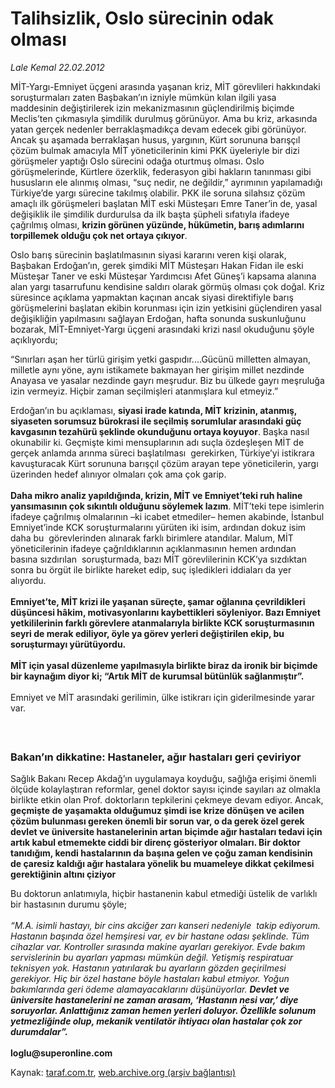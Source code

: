 # Talihsizlik, Oslo sürecinin odak olması

*Lale Kemal 22.02.2012*

<div class="yazi"><p>MİT-Yargı-Emniyet üçgeni arasında yaşanan kriz, MİT görevlileri hakkındaki soruşturmaları zaten Başbakan’ın izniyle mümkün kılan ilgili yasa maddesinin değiştirilerek izin mekanizmasının güçlendirilmiş biçimde Meclis’ten çıkmasıyla şimdilik durulmuş görünüyor. Ama bu kriz, arkasında yatan gerçek nedenler berraklaşmadıkça devam edecek gibi görünüyor. Ancak şu aşamada berraklaşan husus, yargının, Kürt sorununa barışçıl çözüm bulmak amacıyla MİT yöneticilerinin kimi PKK üyeleriyle bir dizi görüşmeler yaptığı Oslo sürecini odağa oturtmuş olması. Oslo görüşmelerinde, Kürtlere özerklik, federasyon gibi hakların tanınması gibi hususların ele alınmış olması, “suç nedir, ne değildir,” ayrımının yapılamadığı Türkiye’de yargı sürecine takılmış olabilir. PKK ile soruna silahsız çözüm amaçlı ilk görüşmeleri başlatan MİT eski Müsteşarı Emre Taner’in de, yasal değişiklik ile şimdilik durdurulsa da ilk başta şüpheli sıfatıyla ifadeye çağrılmış olması, <b>krizin görünen yüzünde, hükümetin, barış adımlarını torpillemek olduğu çok net ortaya çıkıyor</b>. <b> </b></p>
<p>Oslo barış sürecinin başlatılmasının siyasi kararını veren kişi olarak, Başbakan Erdoğan’ın, gerek şimdiki MİT Müsteşarı Hakan Fidan ile eski Müsteşar Taner ve eski Müsteşar Yardımcısı Afet Güneş’i kapsama alanına alan yargı tasarrufunu kendisine saldırı olarak görmüş olması çok doğal. Kriz süresince açıklama yapmaktan kaçınan ancak siyasi direktifiyle barış görüşmelerini başlatan ekibin korunması için izin yetkisini güçlendiren yasal değişikliğin yapılmasını sağlayan Erdoğan, hafta sonunda suskunluğunu bozarak, MİT-Emniyet-Yargı üçgeni arasındaki krizi nasıl okuduğunu şöyle açıklıyordu;</p>
<p>“Sınırları aşan her türlü girişim yetki gaspıdır....Gücünü milletten almayan, milletle aynı yöne, aynı istikamete bakmayan her girişim millet nezdinde Anayasa ve yasalar nezdinde gayrı meşrudur. Biz bu ülkede gayrı meşruluğa izin vermeyiz. Hiçbir zaman seçilmişleri atanmışlara kul etmeyiz.”</p>
<p>Erdoğan’ın bu açıklaması, <b>siyasi irade katında, MİT krizinin, atanmış, siyaseten sorumsuz bürokrasi ile seçilmiş sorumlular arasındaki güç kavgasının tezahürü şeklinde okunduğunu ortaya koyuyor</b>. Başka nasıl okunabilir ki. Geçmişte kimi mensuplarının adı suçla özdeşleşen MİT de gerçek anlamda arınma süreci başlatılması  gerekirken, Türkiye’yi istikrara kavuşturacak Kürt sorununa barışçıl çözüm arayan tepe yöneticilerin, yargı üzerinden hedef alınıyor olmaları çok ama çok garip.<br/><br/><b>Daha mikro analiz yapıldığında, krizin, MİT ve Emniyet’teki ruh haline yansımasının çok sıkıntılı olduğunu söylemek lazım</b>. MİT’teki tepe isimlerin ifadeye çağrılmış olmalarının –ki icabet etmediler– hemen akabinde, İstanbul Emniyet’inde KCK soruşturmalarını yürüten iki isim, ardından dokuz isim daha bu  görevlerinden alınarak farklı birimlere atandılar. Malum, MİT yöneticilerinin ifadeye çağrıldıklarının açıklanmasının hemen ardından basına sızdırılan  soruşturmada, bazı MİT görevlilerinin KCK’ya sızdıktan sonra bu örgüt ile birlikte hareket edip, suç işledikleri iddiaları da yer alıyordu.<br/><br/><b>Emniyet’te, MİT krizi ile yaşanan süreçte, şamar oğlanına çevrildikleri düşüncesi hâkim, motivasyonlarını kaybettikleri söyleniyor. Bazı Emniyet yetkililerinin farklı görevlere atanmalarıyla birlikte KCK soruşturmasının seyri de merak ediliyor, öyle ya görev yerleri değiştirilen ekip, bu soruşturmayı yürütüyordu. <br/><br/></b><b>MİT için yasal düzenleme yapılmasıyla birlikte biraz da ironik bir biçimde bir kaynağım diyor ki; “Artık MİT de kurumsal bütünlük sağlanmıştır”.<br/><br/></b>Emniyet ve MİT arasındaki gerilimin, ülke istikrarı için giderilmesinde yarar var.<br/><b> </b></p>
<h3><br/>Bakan’ın dikkatine: Hastaneler, ağır hastaları geri çeviriyor </h3>
<p>Sağlık Bakanı Recep Akdağ’ın uygulamaya koyduğu, sağlığa erişimi önemli ölçüde kolaylaştıran reformlar, genel doktor sayısı içinde sayıları az olmakla birlikte etkin olan Prof. doktorların tepkilerini çekmeye devam ediyor. Ancak, <b>geçmişte de yaşamakta olduğumuz şimdi ise krize dönüşen ve acilen çözüm bulunması gereken önemli bir sorun var, o da gerek özel gerek devlet ve üniversite hastanelerinin artan biçimde ağır hastaları tedavi için artık kabul etmemekte ciddi bir direnç gösteriyor olmaları. Bir doktor tanıdığım, kendi hastalarının da başına gelen ve çoğu zaman kendisinin de çaresiz kaldığı ağır hastalara yönelik bu muameleye dikkat çekilmesi gerektiğinin altını çiziyor</b>                 </p>
<p>Bu doktorun anlatımıyla, hiçbir hastanenin kabul etmediği üstelik de varlıklı bir hastasının durumu şöyle;<br/><br/><i>“M.A. isimli hastayı, bir cins akciğer zarı kanseri nedeniyle  takip ediyorum. Hastanın başında özel hemşiresi var, ev bir hastane odası şeklinde. Tüm cihazlar var. Kontroller sırasında makine ayarları gerekiyor. Evde bakım servislerinin bu ayarları yapması mümkün değil. Yetişmiş respiratuar teknisyen yok. Hastanın yatırılarak bu ayarların gözden geçirilmesi gerekiyor. Hiç bir özel hastane böyle hastaları kabul etmiyor. Yoğun bakımlarında geri ödeme alamayacaklarını düşünüyorlar. <b>Devlet ve üniversite hastanelerini ne zaman arasam, ‘Hastanın nesi var,’ diye soruyorlar. Anlattığınız zaman hemen yerleri doluyor. Özellikle solunum yetmezliğinde olup, mekanik ventilatör ihtiyacı olan hastalar çok zor durumdalar”.<br/><br/></b></i><b>loglu@superonline.com</b></p>
</div>

Kaynak: [taraf.com.tr](http://www.taraf.com.tr/lale-kemal/makale-talihsizlik-oslo-surecinin-odak-olmasi.htm), [web.archive.org (arşiv bağlantısı)](http://web.archive.org/web/20130817024206/http://www.taraf.com.tr/lale-kemal/makale-talihsizlik-oslo-surecinin-odak-olmasi.htm)
